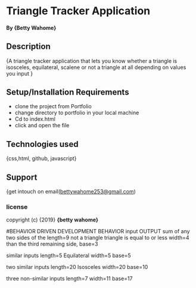 # Triangle Tracker Application

#### By **{Betty Wahome}**

## Description
{A triangle tracker application that lets you know whether a triangle is isosceles,
equilateral, scalene or not a triangle at all depending on values you input }

## Setup/Installation Requirements
* clone the project from Portfolio
* change directory to portfolio in your local machine
* Cd to index.html
* click and open the file

## Technologies used
{css,html, github, javascript}

## Support
{get intouch on email(bettywahome253@gmail.com)


### license

copyright (c) {2019} **{betty wahome}**



#BEHAVIOR DRIVEN DEVELOPMENT
BEHAVIOR                        input                         OUTPUT
sum of any two sides of the     length=9                      not a triangle
triangle is equal to or less    width=4
than the third remaining side,  base=3

similar inputs                  length=5                      Equilateral
                                width=5
                                base=5

two similar inputs              length=20                      Isosceles
                                width=20
                                base=10

three non-similar inputs         length=7
                                  width=11
                                  base=17
